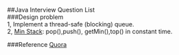 ##Java Interview Question List   
###Design problem  
1, Implement a thread-safe (blocking) queue.  
2, [Min Stack](https://discuss.leetcode.com/topic/54035/java-problem-for-stack-pop): pop(),push(), getMin(),top() in constant time.


###Reference 
[Quora](https://www.quora.com/Which-are-the-frequently-asked-interview-questions-for-Java-Engineers?redirected_qid=666506)
